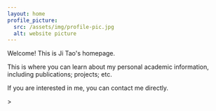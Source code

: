 ```yaml
---
layout: home
profile_picture:
  src: /assets/img/profile-pic.jpg
  alt: website picture
---
```


<p>
  Welcome! This is Ji Tao's homepage.
</p>

<p>
This is where you can learn about my personal academic information, including publications; projects; etc.
</p>

<p>
If you are interested in me, you can contact me directly.
</p>>
